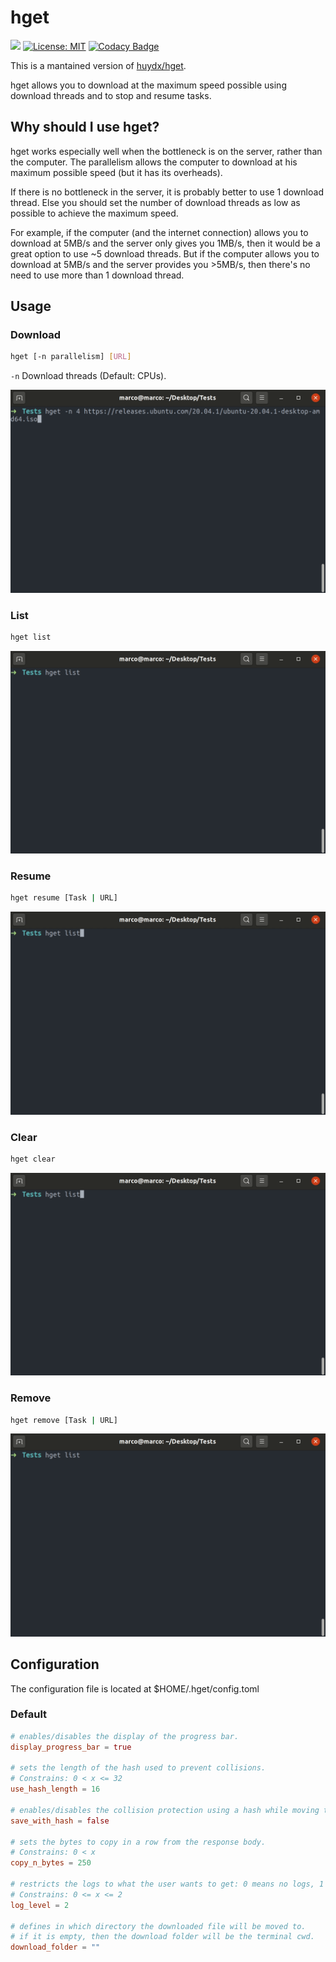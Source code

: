 # hget

![](https://github.com/MarcoTomasRodriguez/hget/workflows/CI/badge.svg)
[![License: MIT](https://img.shields.io/badge/License-MIT-yellow.svg)](https://opensource.org/licenses/MIT)
[![Codacy Badge](https://app.codacy.com/project/badge/Grade/b9f13f0d5ce04d629a36f9da50da372d)](https://www.codacy.com/manual/MarcoTomasRodriguez/hget?utm_source=github.com&amp;utm_medium=referral&amp;utm_content=MarcoTomasRodriguez/hget&amp;utm_campaign=Badge_Grade)

This is a mantained version of [huydx/hget](https://github.com/huydx/hget).

hget allows you to download at the maximum speed possible using download threads and to stop and resume tasks.

## Why should I use hget?

hget works especially well when the bottleneck is on the server, rather than the computer.
The parallelism allows the computer to download at his maximum possible speed (but it has its overheads).

If there is no bottleneck in the server, it is probably better to use 1 download thread.
Else you should set the number of download threads as low as possible to achieve the maximum speed.

For example, if the computer (and the internet connection) allows you to download at 5MB/s and the server only gives you 1MB/s,
then it would be a great option to use ~5 download threads.
But if the computer allows you to download at 5MB/s and the server provides you >5MB/s, then there's no need to use more than 1
download thread.

## Usage

### Download

```bash
hget [-n parallelism] [URL]
```

`-n` Download threads (Default: CPUs).

![Download demo](https://raw.githubusercontent.com/MarcoTomasRodriguez/hget/assets/gifs/download.gif)

### List

```bash
hget list
```

![List demo](https://raw.githubusercontent.com/MarcoTomasRodriguez/hget/assets/gifs/list.gif)

### Resume

```bash
hget resume [Task | URL]
```

![Resume demo](https://raw.githubusercontent.com/MarcoTomasRodriguez/hget/assets/gifs/resume.gif)

### Clear

```bash
hget clear
```

![Clear demo](https://raw.githubusercontent.com/MarcoTomasRodriguez/hget/assets/gifs/clear.gif)

### Remove

```bash
hget remove [Task | URL]
```

![Remove demo](https://raw.githubusercontent.com/MarcoTomasRodriguez/hget/assets/gifs/remove.gif)

## Configuration

The configuration file is located at $HOME/.hget/config.toml

### Default

```toml
# enables/disables the display of the progress bar.
display_progress_bar = true

# sets the length of the hash used to prevent collisions.
# Constrains: 0 < x <= 32
use_hash_length = 16

# enables/disables the collision protection using a hash while moving the file from inside the program to outside.
save_with_hash = false

# sets the bytes to copy in a row from the response body. 
# Constrains: 0 < x
copy_n_bytes = 250

# restricts the logs to what the user wants to get: 0 means no logs, 1 only important logs and 2 all logs.
# Constrains: 0 <= x <= 2
log_level = 2

# defines in which directory the downloaded file will be moved to.
# if it is empty, then the download folder will be the terminal cwd.
download_folder = ""
```
